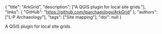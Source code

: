 {
  "title": "ArkGrid",
  "description": ["A QGIS plugin for local site grids."],
  "links": {
    "GitHub": "https://github.com/lparchaeology/ArkGrid"
  },
  "authors": ["L-P Archaeology"],
  "tags": ["Site mapping"],
  "doi": null
}

<!-- Generated by csv2md.R – do not edit by hand -->

A QGIS plugin for local site grids.